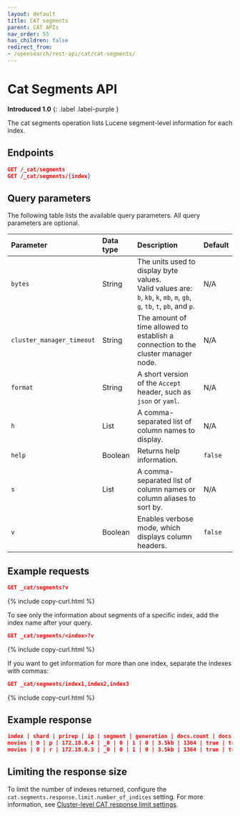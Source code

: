```yaml
---
layout: default
title: CAT segments
parent: CAT APIs
nav_order: 55
has_children: false
redirect_from:
- /opensearch/rest-api/cat/cat-segments/
---
```


# Cat Segments API
**Introduced 1.0**
{: .label .label-purple }

The cat segments operation lists Lucene segment-level information for each index.


<!-- spec_insert_start
api: cat.segments
component: endpoints
-->
## Endpoints
```json
GET /_cat/segments
GET /_cat/segments/{index}
```
<!-- spec_insert_end -->


<!-- spec_insert_start
api: cat.segments
component: query_parameters
columns: Parameter, Data type, Description, Default
include_deprecated: false
-->
## Query parameters

The following table lists the available query parameters. All query parameters are optional.

| Parameter | Data type | Description | Default |
| :--- | :--- | :--- | :--- |
| `bytes` | String | The units used to display byte values. <br> Valid values are: `b`, `kb`, `k`, `mb`, `m`, `gb`, `g`, `tb`, `t`, `pb`, and `p`. | N/A |
| `cluster_manager_timeout` | String | The amount of time allowed to establish a connection to the cluster manager node. | N/A |
| `format` | String | A short version of the `Accept` header, such as `json` or `yaml`. | N/A |
| `h` | List | A comma-separated list of column names to display. | N/A |
| `help` | Boolean | Returns help information. | `false` |
| `s` | List | A comma-separated list of column names or column aliases to sort by. | N/A |
| `v` | Boolean | Enables verbose mode, which displays column headers. | `false` |

<!-- spec_insert_end -->

## Example requests

```json
GET _cat/segments?v
```
{% include copy-curl.html %}

To see only the information about segments of a specific index, add the index name after your query.

```json
GET _cat/segments/<index>?v
```
{% include copy-curl.html %}

If you want to get information for more than one index, separate the indexes with commas:

```json
GET _cat/segments/index1,index2,index3
```
{% include copy-curl.html %}

## Example response

```json
index | shard | prirep | ip | segment | generation | docs.count | docs.deleted | size | size.memory | committed | searchable | version | compound
movies | 0 | p | 172.18.0.4 | _0 | 0 | 1 | 0 | 3.5kb | 1364 | true | true | 8.7.0 | true
movies | 0 | r | 172.18.0.3 | _0 | 0 | 1 | 0 | 3.5kb | 1364 | true | true | 8.7.0 | true
```

## Limiting the response size

To limit the number of indexes returned, configure the `cat.segments.response.limit.number_of_indices` setting. For more information, see [Cluster-level CAT response limit settings]({{site.url}}{{site.baseurl}}/install-and-configure/configuring-opensearch/cluster-settings/#cluster-level-cat-response-limit-settings).